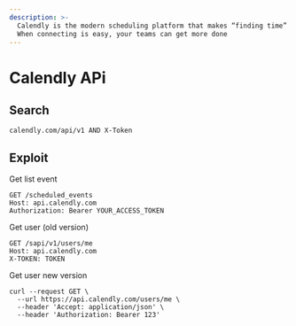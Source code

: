 ```yaml
---
description: >-
  Calendly is the modern scheduling platform that makes “finding time” a breeze.
  When connecting is easy, your teams can get more done
---
```


# Calendly APi



## Search

```
calendly.com/api/v1 AND X-Token
```

## Exploit

Get list event

```
GET /scheduled_events
Host: api.calendly.com
Authorization: Bearer YOUR_ACCESS_TOKEN

```

Get user (old version)

```
GET /sapi/v1/users/me
Host: api.calendly.com
X-TOKEN: TOKEN
```

Get user new version

```
curl --request GET \
  --url https://api.calendly.com/users/me \
  --header 'Accept: application/json' \
  --header 'Authorization: Bearer 123'
```
